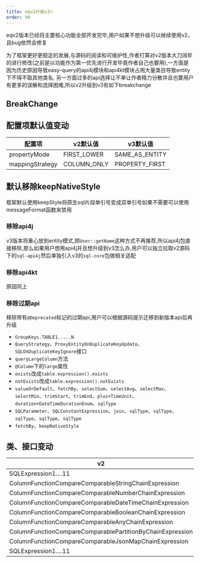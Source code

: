 ```yaml
---
title: eqv2升级v3🔥
order: 90
---
```


eqv2版本已经将主要核心功能全部开发完毕,用户如果不想升级可以继续使用v2，且bug依然会修复

为了框架更好更稳定的发展,与源码的阅读和可维护性,作者打算对v2版本大刀阔斧的进行修改(之前是以功能作为第一优先进行开发毕竟作者自己也要用),一方面是因为历史原因导致easy-query的api4j模块和api4kt模块占用大量类目导致entity下不得不取其他类名,
另一方面过多的api选择让不单让作者精力分散并且也要用户有更多的误解和选择困难,所以v2升级到v3有如下breakchange

## BreakChange

## 配置项默认值变动
配置项  | v2默认值  | v3默认值
---  | --- | --- 
propertyMode  | FIRST_LOWER | SAME_AS_ENTITY 
mappingStrategy  | COLUMN_ONLY | PROPERTY_FIRST 

## 默认移除keepNativeStyle
框架默认使用keepStyle将原生sql片段单引号变成双单引号如果不需要可以使用messageFormat函数来禁用

### 移除api4j
v3版本将重心放到entity模式,顾`User::getName`这种方式不再推荐,所以api4j包直接移除,那么如果用户想用api4j并且想升级到v3怎么办,用户可以独立拉取v2源码下的`sql-api4j`然后单独引入v3的`sql-core`包做相关适配

### 移除api4kt
原因同上


### 移除过期api
移除带有`@Deprecated`标记的过期api,用户可以根据源码提示迁移到新版本api后再升级
- `GroupKeys.TABLE1.....N`
- `QueryStrategy`、`ProxyEntityOnDuplicateKeyUpdate`、`SQLOnDuplicateKeyIgnore`接口
- `queryLargeColumn`方法
- `@Column`下的`large`属性
- `exists`改成`table.expression().exists`
- `notExists`改成`table.expression().notExists`
- `valueOrDefault`、`fetchBy`、`selectSum`、`selectAvg`、`selectMax`、`selectMin`、`trimStart`、`trimEnd`、`plus+TimeUnit`、`duration+DateTimeDurationEnum`、`sqlType`
- `SQLParameter`、`SQLConstantExpression`、`join`、`sqlType`、`sqlType`、`sqlType`、`sqlType`、`sqlType`
- `fetchBy`、`keepNativeStyle`



## 类、接口变动

v2  | v3  
---  | --- 
SQLExpression1....11  | SQLActionExpression1....11
ColumnFunctionCompareComparableStringChainExpression  | StringTypeExpression
ColumnFunctionCompareComparableNumberChainExpression  | NumberTypeExpression
ColumnFunctionCompareComparableDateTimeChainExpression  | DateTimeTypeExpression
ColumnFunctionCompareComparableBooleanChainExpression  | BooleanTypeExpression
ColumnFunctionCompareComparableAnyChainExpression  | AnyTypeExpression
ColumnFunctionCompareComparablePartitionByChainExpression  | PartitionByTypeExpression
ColumnFunctionCompareComparableJsonMapChainExpression  | JsonMapTypeExpression
SQLExpression1....11  | SQLActionExpression1....11

